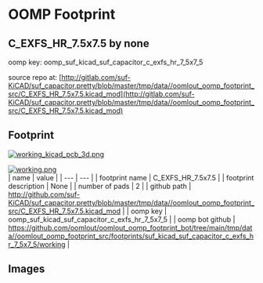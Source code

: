 # OOMP Footprint  
## C_EXFS_HR_7.5x7.5  by none  
  
oomp key: oomp_suf_kicad_suf_capacitor_c_exfs_hr_7_5x7_5  
  
source repo at: [http://gitlab.com/suf-KiCAD/suf_capacitor.pretty/blob/master/tmp/data//oomlout_oomp_footprint_src/C_EXFS_HR_7.5x7.5.kicad_mod](http://gitlab.com/suf-KiCAD/suf_capacitor.pretty/blob/master/tmp/data//oomlout_oomp_footprint_src/C_EXFS_HR_7.5x7.5.kicad_mod)  
## Footprint  
  
[![working_kicad_pcb_3d.png](working_kicad_pcb_3d_600.png)](working_kicad_pcb_3d.png)  
  
[![working.png](working_600.png)](working.png)  
| name | value | 
| --- | --- | 
| footprint name | C_EXFS_HR_7.5x7.5 | 
| footprint description | None | 
| number of pads | 2 | 
| github path | http://github.com/suf-KiCAD/suf_capacitor.pretty/blob/master/tmp/data//oomlout_oomp_footprint_src/C_EXFS_HR_7.5x7.5.kicad_mod | 
| oomp key | oomp_suf_kicad_suf_capacitor_c_exfs_hr_7_5x7_5 | 
| oomp bot github | https://github.com/oomlout/oomlout_oomp_footprint_bot/tree/main/tmp/data//oomlout_oomp_footprint_src/footprints/suf_kicad_suf_capacitor_c_exfs_hr_7_5x7_5/working | 
## Images  
